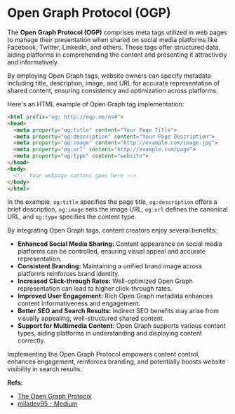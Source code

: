 # Open Graph Protocol (OGP)

The **Open Graph Protocol (OGP)** comprises meta tags utilized in web pages to manage their presentation when shared on social media platforms like Facebook, Twitter, LinkedIn, and others. These tags offer structured data, aiding platforms in comprehending the content and presenting it attractively and informatively.

By employing Open Graph tags, website owners can specify metadata including title, description, image, and URL for accurate representation of shared content, ensuring consistency and optimization across platforms.

Here's an HTML example of Open Graph tag implementation:

```html
<html prefix="og: http://ogp.me/ns#">
<head>
  <meta property="og:title" content="Your Page Title">
  <meta property="og:description" content="Your Page Description">
  <meta property="og:image" content="http://example.com/image.jpg">
  <meta property="og:url" content="http://example.com/page">
  <meta property="og:type" content="website">
</head>
<body>
  <!-- Your webpage content goes here -->
</body>
</html>
```

In the example, `og:title` specifies the page title, `og:description` offers a brief description, `og:image` sets the image URL, `og:url` defines the canonical URL, and `og:type` specifies the content type.

By integrating Open Graph tags, content creators enjoy several benefits:

- **Enhanced Social Media Sharing:** Content appearance on social media platforms can be controlled, ensuring visual appeal and accurate representation.
- **Consistent Branding:** Maintaining a unified brand image across platforms reinforces brand identity.
- **Increased Click-through Rates:** Well-optimized Open Graph representation can lead to higher click-through rates.
- **Improved User Engagement:** Rich Open Graph metadata enhances content informativeness and engagement.
- **Better SEO and Search Results:** Indirect SEO benefits may arise from visually appealing, well-structured shared content.
- **Support for Multimedia Content:** Open Graph supports various content types, aiding platforms in understanding and displaying content correctly.

Implementing the Open Graph Protocol empowers content control, enhances engagement, reinforces branding, and potentially boosts website visibility in search results.

**Refs:**
- [The Open Graph Protocol](https://ogp.me/)
- [miladev95 - Medium](https://medium.com/@miladev95/open-graph-541b6be00808)